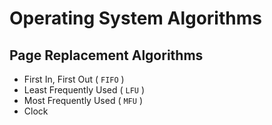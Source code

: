# Operating System Algorithms

## Page Replacement Algorithms

- First In, First Out ( `FIFO` )
- Least Frequently Used ( `LFU` )
- Most Frequently Used ( `MFU` )
- Clock
